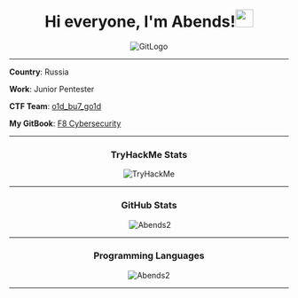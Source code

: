 <h1 align="center">Hi everyone, I'm Abends!<img src="https://github.com/blackcater/blackcater/raw/main/images/Hi.gif" height="32"/></h1>

<p align="center"><img src="../main/screenshots/logo.jpg" alt="GitLogo"></p>

---

**Country**: Russia

**Work**: Junior Pentester 

**CTF Team**: [o1d_bu7_go1d](https://ctftime.org/team/213673)

**My GitBook**: [F8 Cybersecurity](https://o1d-bu7-go1d.gitbook.io/cybersecurity-f8/)

---
<h3 align="center">TryHackMe Stats</h3>

<p align="center"><img src="https://tryhackme-badges.s3.amazonaws.com/Adends.png" alt="TryHackMe"></p>

---

<h3 align="center">GitHub Stats</h3>

<p align="center">&nbsp;<img src="https://github-readme-stats.vercel.app/api?username=Abends2&show_icons=true&locale=en&theme=chartreuse-dark" alt="Abends2" /></p>

---

<h3 align="center">Programming Languages</h3>

<p align="center"><img src="https://github-readme-stats.vercel.app/api/top-langs?username=Abends2&show_icons=true&locale=en&layout=compact&theme=midnight-purple" alt="Abends2" /></p>

---
